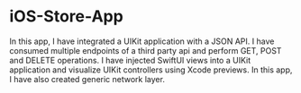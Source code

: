 # iOS-Store-App

In this app, I have integrated a UIKit application with a JSON API. I have consumed multiple endpoints of a third party api and perform GET, POST and DELETE operations. I have injected SwiftUI views into a UIKit application and visualize UIKit controllers using Xcode previews. In this app, I have also created generic network layer.
